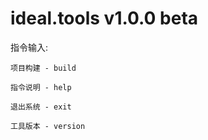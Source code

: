 # ideal.tools v1.0.0 beta

  指令输入:

    项目构建 - build
    
    指令说明 - help
    
    退出系统 - exit
    
    工具版本 - version

